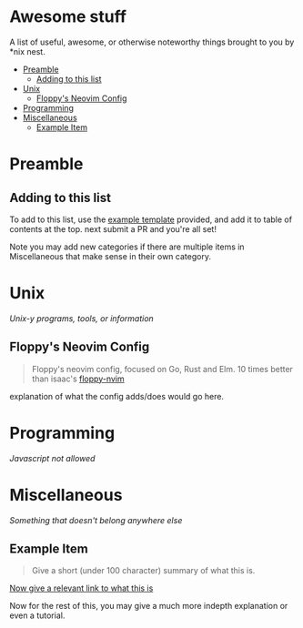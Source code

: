 # Awesome stuff
A list of useful, awesome, or otherwise noteworthy things brought to you by \*nix nest.  

- [Preamble](#preamble)
  - [Adding to this list](#adding-to-this-list)
- [Unix](#unix)
  - [Floppy's Neovim Config](#floppys-neovim-config)
- [Programming](#programming)
- [Miscellaneous](#miscellaneous)
  - [Example Item](#example-item)

# Preamble

## Adding to this list
To add to this list, use the [example template](#example-item) provided, and add it to table of contents at the top.
next submit a PR and you're all set!

Note you may add new categories if there are multiple items in Miscellaneous that make sense in their own category.

# Unix
*Unix-y programs, tools, or information*

## Floppy's Neovim Config
> Floppy's neovim config, focused on Go, Rust and Elm. 10 times better than isaac's
[floppy-nvim](https://github.com/nixnest/Awesome/tree/master/Unix/floppy-nvim)

explanation of what the config adds/does would go here.

# Programming
*Javascript not allowed*

# Miscellaneous
*Something that doesn't belong anywhere else*

## Example Item
> Give a short (under 100 character) summary of what this is.

[Now give a relevant link to what this is](https://example.com/)

Now for the rest of this, you may give a much more indepth explanation or even a tutorial.

